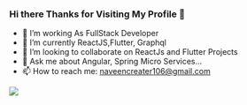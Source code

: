 ### Hi there  Thanks for Visiting My Profile 👋



- 🔭 I’m working As FullStack Developer
- 🌱 I’m currently ReactJS,Flutter, Graphql
- 👯 I’m looking to collaborate on ReactJs and Flutter Projects
- 💬 Ask me about  Angular, Spring Micro Services...
- 📫 How to reach me: naveencreater106@gmail.com


![](https://komarev.com/ghpvc/?iamnaveenoff)
